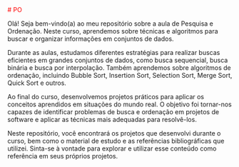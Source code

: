 <style>
r { color: Red }
o { color: Orange }
g { color: Green }
</style>

<r>
# PO
</r>

Olá! Seja bem-vindo(a) ao meu repositório sobre a aula de Pesquisa e Ordenação. Neste curso, aprendemos sobre técnicas e algoritmos para buscar e organizar informações em conjuntos de dados.

Durante as aulas, estudamos diferentes estratégias para realizar buscas eficientes em grandes conjuntos de dados, como busca sequencial, busca binária e busca por interpolação. Também aprendemos sobre algoritmos de ordenação, incluindo Bubble Sort, Insertion Sort, Selection Sort, Merge Sort, Quick Sort e outros.

Ao final do curso, desenvolvemos projetos práticos para aplicar os conceitos aprendidos em situações do mundo real. O objetivo foi tornar-nos capazes de identificar problemas de busca e ordenação em projetos de software e aplicar as técnicas mais adequadas para resolvê-los.

Neste repositório, você encontrará os projetos que desenvolvi durante o curso, bem como o material de estudo e as referências bibliográficas que utilizei. Sinta-se à vontade para explorar e utilizar esse conteúdo como referência em seus próprios projetos.

